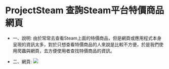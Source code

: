 # ProjectSteam 查詢Steam平台特價商品網頁
* 一、說明:
由於常常去查看Steam上面的特價商品，但是網頁或應用程式本身呈現的資訊太多，對於只想查看特價商品的人來說是比較不方便，於是我們使用爬蟲與網頁，去方便使用者查找特價商品的資訊。

* 二、網頁:
![](https://i.imgur.com/5eP3Xbe.jpg)
